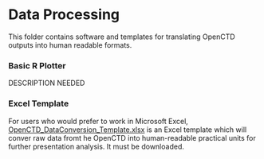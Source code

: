 Data Processing
==============

This folder contains software and templates for translating OpenCTD outputs into human readable formats. 

### Basic R Plotter

DESCRIPTION NEEDED

### Excel Template

For users who would prefer to work in Microsoft Excel, [OpenCTD_DataConversion_Template.xlsx](https://github.com/OceanographyforEveryone/OpenCTD/blob/master/Data_Processing/OpenCTD_DataConversion_Template.xlsx) is an Excel template which will conver raw data fromt he OpenCTD into human-readable practical units for further presentation analysis. It must be downloaded. 
